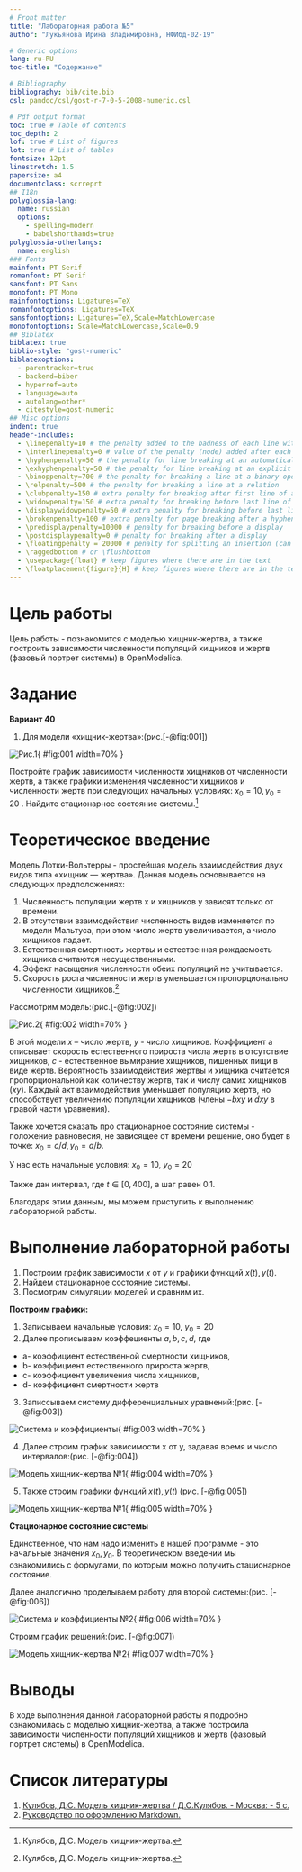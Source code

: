```yaml
---
# Front matter
title: "Лабораторная работа №5"
author: "Лукьянова Ирина Владимировна, НФИбд-02-19"

# Generic options
lang: ru-RU
toc-title: "Содержание"

# Bibliography
bibliography: bib/cite.bib
csl: pandoc/csl/gost-r-7-0-5-2008-numeric.csl

# Pdf output format
toc: true # Table of contents
toc_depth: 2
lof: true # List of figures
lot: true # List of tables
fontsize: 12pt
linestretch: 1.5
papersize: a4
documentclass: scrreprt
## I18n
polyglossia-lang:
  name: russian
  options:
	- spelling=modern
	- babelshorthands=true
polyglossia-otherlangs:
  name: english
### Fonts
mainfont: PT Serif
romanfont: PT Serif
sansfont: PT Sans
monofont: PT Mono
mainfontoptions: Ligatures=TeX
romanfontoptions: Ligatures=TeX
sansfontoptions: Ligatures=TeX,Scale=MatchLowercase
monofontoptions: Scale=MatchLowercase,Scale=0.9
## Biblatex
biblatex: true
biblio-style: "gost-numeric"
biblatexoptions:
  - parentracker=true
  - backend=biber
  - hyperref=auto
  - language=auto
  - autolang=other*
  - citestyle=gost-numeric
## Misc options
indent: true
header-includes:
  - \linepenalty=10 # the penalty added to the badness of each line within a paragraph (no associated penalty node) Increasing the value makes tex try to have fewer lines in the paragraph.
  - \interlinepenalty=0 # value of the penalty (node) added after each line of a paragraph.
  - \hyphenpenalty=50 # the penalty for line breaking at an automatically inserted hyphen
  - \exhyphenpenalty=50 # the penalty for line breaking at an explicit hyphen
  - \binoppenalty=700 # the penalty for breaking a line at a binary operator
  - \relpenalty=500 # the penalty for breaking a line at a relation
  - \clubpenalty=150 # extra penalty for breaking after first line of a paragraph
  - \widowpenalty=150 # extra penalty for breaking before last line of a paragraph
  - \displaywidowpenalty=50 # extra penalty for breaking before last line before a display math
  - \brokenpenalty=100 # extra penalty for page breaking after a hyphenated line
  - \predisplaypenalty=10000 # penalty for breaking before a display
  - \postdisplaypenalty=0 # penalty for breaking after a display
  - \floatingpenalty = 20000 # penalty for splitting an insertion (can only be split footnote in standard LaTeX)
  - \raggedbottom # or \flushbottom
  - \usepackage{float} # keep figures where there are in the text
  - \floatplacement{figure}{H} # keep figures where there are in the text
---
```


# **Цель работы**

Цель работы - познакомится с моделью хищник-жертва, а также построить зависимости численности популяций хищников и жертв (фазовый портрет системы) в OpenModelica.

# **Задание**

**Вариант 40**

1. Для модели «хищник-жертва»:(рис.[-@fig:001])

![Рис.1](screen/1.png){ #fig:001 width=70% }

Постройте график зависимости численности хищников от численности жертв, а также графики изменения численности хищников и численности жертв при следующих начальных условиях: $x_0=10, y_0=20$ . Найдите стационарное состояние системы.[^1]

# **Теоретическое введение**

Модель Лотки-Вольтерры - простейшая модель взаимодействия двух видов типа «хищник — жертва». Данная модель основывается на следующих предположениях:

1. Численность популяции жертв x и хищников y зависят только от времени.
2. В отсутствии взаимодействия численность видов изменяется по модели Мальтуса, при этом число жертв увеличивается, а число хищников падает.
3. Естественная смертность жертвы и естественная рождаемость хищника считаются несущественными.
4. Эффект насыщения численности обеих популяций не учитывается.
5. Скорость роста численности жертв уменьшается пропорционально численности хищников.[^1]

Рассмотрим модель:(рис.[-@fig:002])

![Рис.2](screen/2.png){ #fig:002 width=70% }

В этой модели $x$ – число жертв, $y$ - число хищников. Коэффициент a описывает скорость естественного прироста числа жертв в отсутствие хищников, $с$ - естественное вымирание хищников, лишенных пищи в виде жертв. Вероятность взаимодействия жертвы и хищника считается пропорциональной как количеству жертв, так и числу самих хищников $(xy)$. Каждый акт взаимодействия уменьшает популяцию жертв, но способствует увеличению популяции хищников (члены $-bxy$ и $dxy$ в правой части уравнения).

Также хочется сказать про стационарное состояние системы - положение равновесия, не зависящее от времени решение, оно будет в точке: $x_0=c/d , y_0=a/b$.

У нас есть начальные условия:
$x_0=10$, $y_0=20$

Также дан интервал, где $t \in [0, 400]$, а шаг равен 0.1.

Благодаря этим данным, мы можем приступить к выполнению лабораторной работы.

# **Выполнение лабораторной работы**

1. Построим график зависимости $x$ от $y$ и графики функций $x(t), y(t)$.
2. Найдем стационарное состояние системы.
4. Посмотрим симуляции моделей и сравним их.

**Построим графики:**

1. Записываем начальные условия: $x_0=10$, $y_0=20$
2. Далее прописываем коэффециенты $a,b,c,d$, где

- a- коэффициент естественной смертности хищников,
- b- коэффициент естественного прироста жертв,
- c- коэффициент увеличения числа хищников,
- d- коэффициент смертности жертв
  
3. Записсываем систему дифференциальных уравнений:(рис. [-@fig:003])

![Система и коэффициенты](screen/3.png){ #fig:003 width=70% }

4. Далее строим график зависимости x от y, задавая время и число интервалов:(рис. [-@fig:004])

![Модель хищник-жертва №1](screen/4.png){ #fig:004 width=70% }

5. Также строим графики функций $x(t), y(t)$ (рис. [-@fig:005])

![Модель хищник-жертва №1](screen/5.png){ #fig:005 width=70% }

**Стационарное состояние системы**

Единственное, что нам надо изменить в нашей программе - это начальные значения $x_0, y_0$. В теоретическом введении мы ознакомились с формулами, по которым можно получить стационарное состояние.

Далее аналогично проделываем работу для второй системы:(рис. [-@fig:006])

![Система и коэффициенты №2](screen/6.png){ #fig:006 width=70% }

Строим график решений:(рис. [-@fig:007])

![Модель хищник-жертва №2](screen/7.png){ #fig:007 width=70% }

# Выводы

В ходе выполнения данной лабораторной работы я подробно ознакомилась с моделью хищник-жертва, а также построила зависимости численности популяций хищников и жертв (фазовый портрет системы) в OpenModelica.

# Список литературы

1. [Кулябов, Д.С. Модель хищник-жертва / Д.С.Кулябов. - Москва: - 5 с.](https://esystem.rudn.ru/pluginfile.php/1343893/mod_resource/content/2/Лабораторная%20работа%20№%204.pdf)
2. [Руководство по оформлению Markdown.](https://gist.github.com/Jekins/2bf2d0638163f1294637)

[^1]: Кулябов, Д.С. Модель хищник-жертва.
